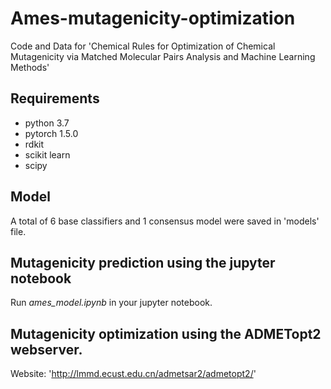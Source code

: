 # Ames-mutagenicity-optimization
Code and Data for 'Chemical Rules for Optimization of Chemical Mutagenicity via Matched Molecular Pairs Analysis and Machine Learning Methods'

## Requirements
- python 3.7
- pytorch 1.5.0
- rdkit
- scikit learn
- scipy 


## Model
A total of 6 base classifiers and 1 consensus model were saved in 'models' file.

## Mutagenicity prediction using the jupyter notebook
Run *ames_model.ipynb* in your jupyter notebook.

## Mutagenicity optimization using the ADMETopt2 webserver. 
Website: 'http://lmmd.ecust.edu.cn/admetsar2/admetopt2/'

